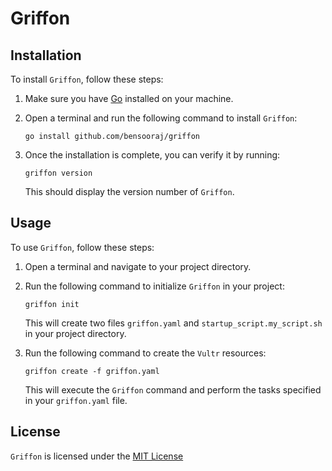 # Griffon

## Installation

To install `Griffon`, follow these steps:

1. Make sure you have [Go](https://golang.org/) installed on your machine.
2. Open a terminal and run the following command to install `Griffon`:

    ```shell
    go install github.com/bensooraj/griffon
    ```

3. Once the installation is complete, you can verify it by running:

    ```shell
    griffon version
    ```

    This should display the version number of `Griffon`.

## Usage

To use `Griffon`, follow these steps:

1. Open a terminal and navigate to your project directory.
2. Run the following command to initialize `Griffon` in your project:

    ```shell
    griffon init
    ```

    This will create two files `griffon.yaml` and `startup_script.my_script.sh` in your project directory.

4. Run the following command to create the `Vultr` resources:

    ```shell
    griffon create -f griffon.yaml
    ```

    This will execute the `Griffon` command and perform the tasks specified in your `griffon.yaml` file.

## License

`Griffon` is licensed under the [MIT License](LICENSE)
